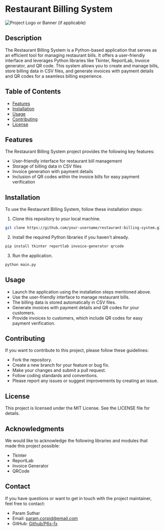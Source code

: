 # Restaurant Billing System

![Project Logo or Banner (if applicable)](link-to-image)

## Description

The Restaurant Billing System is a Python-based application that serves as an efficient tool for managing restaurant bills. It offers a user-friendly interface and leverages Python libraries like Tkinter, ReportLab, Invoice generator, and QR code. This system allows you to create and manage bills, store billing data in CSV files, and generate invoices with payment details and QR codes for a seamless billing experience.

## Table of Contents

- [Features](#features)
- [Installation](#installation)
- [Usage](#usage)
- [Contributing](#contributing)
- [License](#license)

## Features

The Restaurant Billing System project provides the following key features:

- User-friendly interface for restaurant bill management
- Storage of billing data in CSV files
- Invoice generation with payment details
- Inclusion of QR codes within the invoice bills for easy payment verification

## Installation

To use the Restaurant Billing System, follow these installation steps:

1. Clone this repository to your local machine.

```bash
git clone https://github.com/your-username/restaurant-billing-system.git
```
2. Install the required Python libraries if you haven't already.
```bash
pip install tkinter reportlab invoice-generator qrcode
```

3. Run the application.
```bash
python main.py
```

## Usage
- Launch the application using the installation steps mentioned above.
- Use the user-friendly interface to manage restaurant bills.
- The billing data is stored automatically in CSV files.
- Generate invoices with payment details and QR codes for your customers.
- Provide invoices to customers, which include QR codes for easy payment verification.

## Contributing
If you want to contribute to this project, please follow these guidelines:
- Fork the repository.
- Create a new branch for your feature or bug fix.
- Make your changes and submit a pull request.
- Follow coding standards and conventions.
- Please report any issues or suggest improvements by creating an issue.

## License
This project is licensed under the MIT License. See the LICENSE file for details.

## Acknowledgments
We would like to acknowledge the following libraries and modules that made this project possible:

- Tkinter
- ReportLab
- Invoice Generator
- QRCode

## Contact
If you have questions or want to get in touch with the project maintainer, feel free to contact:
- Param Suthar
- Email: param.corpid@email.com
- GitHub: [Github/P6s-fx](https://github.com/P6s-fx)
